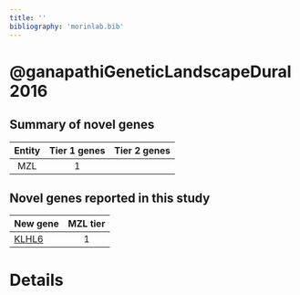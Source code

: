 ```yaml
---
title: ''
bibliography: 'morinlab.bib'
---
```


# @ganapathiGeneticLandscapeDural2016
## Summary of novel genes

|Entity| Tier 1 genes| Tier 2 genes|
|:-:|:-:|:-:|
|MZL|1||

## Novel genes reported in this study

|New gene|MZL tier|
|:-|:-:|
|[KLHL6](KLHL6)|1 |

# Details

